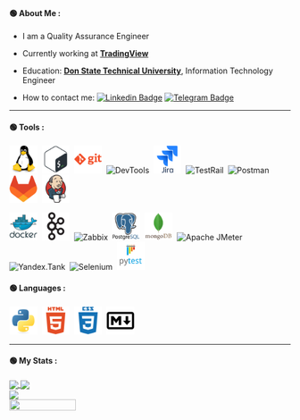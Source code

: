 #### :green_circle: About Me :
- I am a Quality Assurance Engineer
  
- Currently working at [**TradingView**](https://www.tradingview.com/about/)

- Education: [**Don State Technical University**](https://donstu.ru/en/), Information Technology Engineer
  
- How to contact me: [![Linkedin Badge](https://img.shields.io/badge/-LinkedIn-blue?style=flat&logo=Linkedin&logoColor=white)](https://www.linkedin.com/mwlite/in/dmitriy-nikolaev-4aa854238) [![Telegram Badge](https://img.shields.io/badge/-Telegram-blue?style=flat&logo=Telegram&logoColor=white)](https://t.me/vypiem_za_lyubov)

---

#### :green_circle: Tools :
<div>
  <img src="https://github.com/devicons/devicon/blob/master/icons/linux/linux-original.svg" title="Linux" alt="Linux" width="50" height="50"/>&nbsp;
  <img src="https://github.com/devicons/devicon/blob/master/icons/bash/bash-original.svg" title="Bash" alt="Bash" width="50" height="50"/>&nbsp;
  <img src="https://github.com/devicons/devicon/blob/master/icons/git/git-plain-wordmark.svg" title="Git" alt="Git" width="50" height="50"/>&nbsp;
  <img src="https://iconape.com/wp-content/files/vu/371696/svg/371696.svg" title="DevTools" alt="DevTools" width="50" height="50"/>&nbsp;
  <img src="https://github.com/devicons/devicon/blob/master/icons/jira/jira-original-wordmark.svg" title="Jira" alt="Jira" width="50" height="50"/>&nbsp;
  <img src="https://media.gurock.com/gk-media/logos/TestRail%20Logo%20Square.svg" title="TestRail" alt="TestRail" width="50" height="50"/>&nbsp;
  <img src="https://uxwing.com/wp-content/themes/uxwing/download/brands-and-social-media/postman-icon.png" title="Postman" alt="Postman" width="50" height="50"/>&nbsp;
  <img src="https://github.com/devicons/devicon/blob/master/icons/gitlab/gitlab-original.svg" title="GitLab" alt="GitLab" width="50" height="50"/>&nbsp;
  <img src="https://github.com/devicons/devicon/blob/master/icons/jenkins/jenkins-original.svg" title="Jenkins" alt="Jenkins" width="50" height="50"/>&nbsp;
  
  <img src="https://github.com/devicons/devicon/blob/master/icons/docker/docker-original-wordmark.svg" title="Docker" alt="Docker" width="50" height="50"/>&nbsp;
  <img src="https://github.com/devicons/devicon/blob/master/icons/apachekafka/apachekafka-original.svg" title="Apache Kafka" alt="Apache Kafka" width="50" height="50"/>&nbsp;
  <img src="https://upload.wikimedia.org/wikipedia/commons/thumb/5/5d/Zabbix_logo_square.svg/2500px-Zabbix_logo_square.svg.png" title="Zabbix" alt="Zabbix" width="50" height="50"/>&nbsp;
  <img src="https://github.com/devicons/devicon/blob/master/icons/postgresql/postgresql-original-wordmark.svg" title="PostgreSQL" alt="PostgreSQL" width="50" height="50"/>&nbsp;
  <img src="https://github.com/devicons/devicon/blob/master/icons/mongodb/mongodb-original-wordmark.svg" title="MongoDB" alt="MongoDB" width="50" height="50"/>&nbsp; 
  <img src="https://jmeter.apache.org/images/jmeter_square.svg" title="Apache JMeter" alt="Apache JMeter" width="50" height="50"/>&nbsp;
  <img src="https://upload.wikimedia.org/wikipedia/commons/4/48/Yandex.Tank_logo.jpg" title="Yandex.Tank" alt="Yandex.Tank" width="50" height="50"/>&nbsp;
  <img src="https://avatars0.githubusercontent.com/u/983927?v=3&s=400" title="Selenium" alt="Selenium" width="50" height="50"/>&nbsp;
  <img src="https://github.com/devicons/devicon/blob/master/icons/pytest/pytest-original-wordmark.svg" title="PyTest" alt="PyTest" width="50" height="50"/>&nbsp;  
</div> 

#### :green_circle: Languages :
<div>
  <img src="https://github.com/devicons/devicon/blob/master/icons/python/python-original.svg" title="Python" alt="Python" width="50" height="50"/>&nbsp;
  <img src="https://github.com/devicons/devicon/blob/master/icons/html5/html5-plain-wordmark.svg" title="HTML" alt="HTML" width="50" height="50"/>&nbsp;
  <img src="https://github.com/devicons/devicon/blob/master/icons/css3/css3-plain-wordmark.svg" title="CSS" alt="CSS" width="50" height="50"/>&nbsp;
  <img src="https://github.com/devicons/devicon/blob/master/icons/markdown/markdown-original.svg" title="Markdown" alt="Markdown" width="50" height="50"/>&nbsp;
</div> 

---

#### :green_circle: My Stats :

<a href="https://git.io/streak-stats">
  <img align="center" height="180" src="http://github-readme-streak-stats.herokuapp.com?user=vypiemzalyubov&border_radius=10&card_width=360&fire=000000&stroke=000000&ring=000000&currStreakLabel=000000&border=DDDDDD" />
</a>

<a href="https://github.com/anuraghazra/github-readme-stats">
  <img align="center" height="180" src="https://github-readme-stats.vercel.app/api/top-langs/?username=vypiemzalyubov&layout=compact&theme=graywhite" />
</a>
<br>
<a href="https://www.codewars.com/users/vypiemzalyubov">
  <img align="center" height="20" src="https://www.codewars.com/users/vypiemzalyubov/badges/micro" />
</a>
<br>
<img width="119" height="20" src="https://komarev.com/ghpvc/?username=vypiemzalyubov&style=flat&color=lightgrey" alt=""/>
